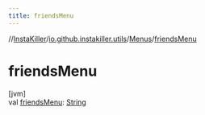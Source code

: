 ```yaml
---
title: friendsMenu
---
```

//[InstaKiller](../../../index.html)/[io.github.instakiller.utils](../index.html)/[Menus](index.html)/[friendsMenu](friends-menu.html)



# friendsMenu



[jvm]\
val [friendsMenu](friends-menu.html): [String](https://kotlinlang.org/api/latest/jvm/stdlib/kotlin/-string/index.html)




